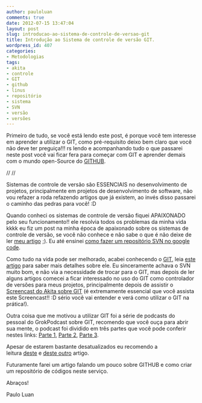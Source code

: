 ```yaml
---
author: pauloluan
comments: true
date: 2012-07-15 13:47:04
layout: post
slug: introducao-ao-sistema-de-controle-de-versao-git
title: Introdução ao Sistema de controle de versão GIT.
wordpress_id: 407
categories:
- Metodologias
tags:
- akita
- controle
- GIT
- github
- linus
- repositório
- sistema
- SVN
- versão
- versões
---
```


Primeiro de tudo, se você está lendo este post, é porque você tem interesse em aprender a utilizar o GIT, como pré-requisito deixo bem claro que você não deve ter preguiça!!! rs lendo e acompanhando tudo o que passarei neste post você vai ficar fera para começar com GIT e aprender demais com o mundo open-Source do [GITHUB](https://github.com/).




<!-- more -->




// 
// 



Sistemas de controle de versão são ESSENCIAIS no desenvolvimento de projetos, principalmente em projetos de desenvolvimento de software, não vou refazer a roda refazendo artigos que já existem, ao invés disso passarei o caminho das pedras para você! :D




Quando conheci os sistemas de controle de versão fiquei APAIXONADO pelo seu funcionamento!! ele resolvia todos os problemas da minha vida kkkk eu fiz um post na minha época de apaixonado sobre os sistemas de controle de versão, se você não conhece e não sabe o que é não deixe de ler [meu artigo](http://javafxbr.com/blog/?p=117) ;). Eu até ensinei [como fazer um repositório SVN no google code](http://javafxbr.com/blog/?p=125).




Como tudo na vida pode ser melhorado, acabei conhecendo o [GIT](http://git-scm.com/), leia [este artigo](http://pt.wikipedia.org/wiki/Git) para saber mais detalhes sobre ele. Eu sinceramente achava o SVN muito bom, e não via a necessidade de trocar para o GIT, mas depois de ler alguns artigos comecei a ficar interessado no uso do GIT como controlador de versões para meus projetos, principalmente depois de assistir o [Screencast do Akita sobre GIT](http://akitaonrails.com/2010/08/17/screencast-comecando-com-git) (é extremamente essencial que você assista este Screencast!! :D sério você vai entender e verá como utilizar o GIT na prática!).




Outra coisa que me motivou a utilizar GIT foi a série de podcasts do pessoal do GrokPodcast sobre GIT, recomendo que você ouça para abrir sua mente, o podcast foi dividido em três partes que você pode conferir nestes links: [Parte 1](http://grokpodcast.com/2011/03/10/episodio-22-%E2%80%93-sistemas-de-controle-de-versao-%E2%80%93-parte-1/), [Parte 2](http://grokpodcast.com/2011/03/18/episodio-23-%E2%80%93-sistemas-de-controle-de-versao-git-%E2%80%93-parte-2/), [Parte 3](http://grokpodcast.com/2011/03/25/episodio-24-%E2%80%93-sistemas-de-controle-de-versao-github-%E2%80%93-parte-3/).


Apesar de estarem bastante desatualizados eu recomendo a leitura [deste](http://akitaonrails.com/2007/09/22/jogar-pedra-em-gato-morto-por-que-subversion-no-presta) e [deste outro](http://akitaonrails.com/2008/04/02/micro-tutorial-de-git) artigo.

Futuramente farei um artigo falando um pouco sobre GITHUB e como criar um repositório de códigos neste serviço.

Abraços!

Paulo Luan
